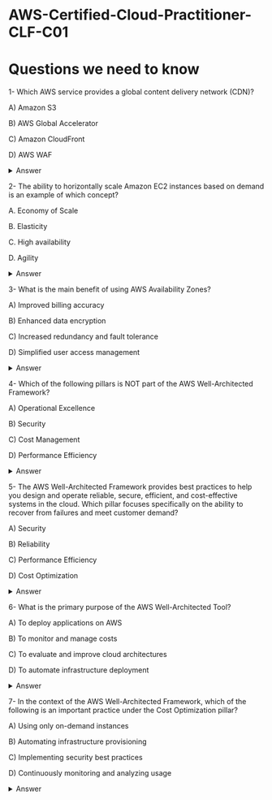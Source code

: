 # AWS-Certified-Cloud-Practitioner-CLF-C01
# Questions we need to know

1- Which AWS service provides a global content delivery network (CDN)? 

A) Amazon S3

B) AWS Global Accelerator

C) Amazon CloudFront

D) AWS WAF
 <details markdown=1><summary markdown='span'>Answer</summary>
      Correct answer: C
    </details>

2- The ability to horizontally scale Amazon EC2 instances based on demand is an example of which concept?
  
A. Economy of Scale

B. Elasticity

C. High availability

D. Agility
 <details markdown=1><summary markdown='span'>Answer</summary>
      Correct answer: B
    </details>

3- What is the main benefit of using AWS Availability Zones?

A) Improved billing accuracy

B) Enhanced data encryption

C) Increased redundancy and fault tolerance

D) Simplified user access management
 <details markdown=1><summary markdown='span'>Answer</summary>
      Correct answer: C
    </details>

4- Which of the following pillars is NOT part of the AWS Well-Architected Framework?

A) Operational Excellence

B) Security

C) Cost Management

D) Performance Efficiency
 <details markdown=1><summary markdown='span'>Answer</summary>
      Correct answer: C
    </details>

5- The AWS Well-Architected Framework provides best practices to help you design and operate reliable, secure, efficient, and cost-effective systems in the cloud. Which pillar focuses specifically on the ability to recover from failures and meet customer demand?

A) Security

B) Reliability

C) Performance Efficiency

D) Cost Optimization
<details markdown=1><summary markdown='span'>Answer</summary>
      Correct answer: B
    </details>

6- What is the primary purpose of the AWS Well-Architected Tool?

A) To deploy applications on AWS

B) To monitor and manage costs

C) To evaluate and improve cloud architectures 

D) To automate infrastructure deployment
<details markdown=1><summary markdown='span'>Answer</summary>
      Correct answer: C
    </details>

7- In the context of the AWS Well-Architected Framework, which of the following is an important practice under the Cost Optimization pillar?

A) Using only on-demand instances

B) Automating infrastructure provisioning

C) Implementing security best practices

D) Continuously monitoring and analyzing usage 
<details markdown=1><summary markdown='span'>Answer</summary>
      Correct answer:D
    </details>

